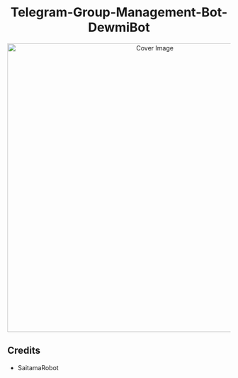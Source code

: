 <h1 align="center">Telegram-Group-Management-Bot-DewmiBot</h3>
<p align="center">
  <a href="https://github.com/hirunaofficial/Telegram-Group-Management-Bot-DewmiBot">
    <img src="https://socialify.git.ci/VenujaBots/Telegram-Group-Management-Bot-DewmiBot/image?description=1&descriptionEditable=A%20Powerful%20BOT%20to%20Make%20Your%20Groups%20Secured%20and%20Organized%20%F0%9F%8C%B8&forks=1&issues=1&language=1&owner=1&pattern=Floating%20Cogs&pulls=1&stargazers=1&theme=Dark" alt="Cover Image" width="650">
  </a>
</p>

## Credits

- SaitamaRobot
